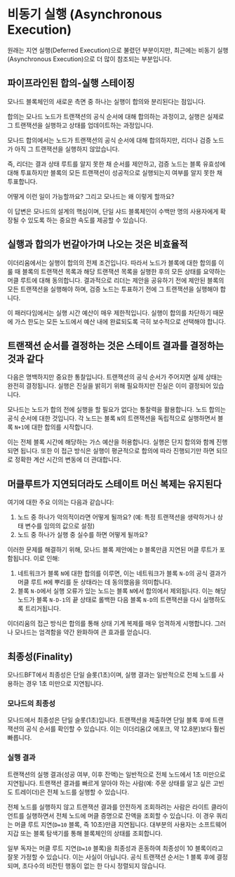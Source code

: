 # 비동기 실행 (Asynchronous Execution)

원래는 지연 실행(Deferred Execution)으로 불렸던 부분이지만, 최근에는 비동기 실행(Asynchronous Execution)으로 더 많이 참조되는 부분입니다.

## 파이프라인된 합의-실행 스테이징

모나드 블록체인의 새로운 측면 중 하나는 실행이 합의와 분리된다는 점입니다.

합의는 모나드 노드가 트랜잭션의 공식 순서에 대해 합의하는 과정이고, 실행은 실제로 그 트랜잭션을 실행하고 상태를 업데이트하는 과정입니다.

모나드 합의에서는 노드가 트랜잭션의 공식 순서에 대해 합의하지만, 리더나 검증 노드가 아직 그 트랜잭션을 실행하지 않았습니다.

즉, 리더는 결과 상태 루트를 알지 못한 채 순서를 제안하고, 검증 노드는 블록 유효성에 대해 투표하지만 블록의 모든 트랜잭션이 성공적으로 실행되는지 여부를 알지 못한 채 투표합니다.

어떻게 이런 일이 가능할까요? 그리고 모나드는 왜 이렇게 할까요?

이 답변은 모나드의 설계의 핵심이며, 단일 샤드 블록체인이 수백만 명의 사용자에게 확장될 수 있도록 하는 중요한 속도를 제공할 수 있습니다.

## 실행과 합의가 번갈아가며 나오는 것은 비효율적

이더리움에서는 실행이 합의의 전제 조건입니다. 따라서 노드가 블록에 대한 합의를 이룰 때 블록의 트랜잭션 목록과 해당 트랜잭션 목록을 실행한 후의 모든 상태를 요약하는 머클 루트에 대해 동의합니다. 결과적으로 리더는 제안을 공유하기 전에 제안된 블록의 모든 트랜잭션을 실행해야 하며, 검증 노드는 투표하기 전에 그 트랜잭션을 실행해야 합니다.

이 패러다임에서는 실행 시간 예산이 매우 제한적입니다. 실행이 합의를 차단하기 때문에 가스 한도는 모든 노드에서 예산 내에 완료되도록 극히 보수적으로 선택해야 합니다.

## 트랜잭션 순서를 결정하는 것은 스테이트 결과를 결정하는 것과 같다

다음은 명백하지만 중요한 통찰입니다. 트랜잭션의 공식 순서가 주어지면 실제 상태는 완전히 결정됩니다. 실행은 진실을 밝히기 위해 필요하지만 진실은 이미 결정되어 있습니다.

모나드는 노드가 합의 전에 실행을 할 필요가 없다는 통찰력을 활용합니다. 노드 합의는 공식 순서에 대한 것입니다. 각 노드는 블록 `N`의 트랜잭션을 독립적으로 실행하면서 블록 `N+1`에 대한 합의를 시작합니다.

이는 전체 블록 시간에 해당하는 가스 예산을 허용합니다. 실행은 단지 합의와 함께 진행되면 됩니다. 또한 이 접근 방식은 실행이 평균적으로 합의에 따라 진행되기만 하면 되므로 정확한 계산 시간의 변동에 더 관대합니다.

## 머클루트가 지연되더라도 스테이트 머신 복제는 유지된다

여기에 대한 주요 이의는 다음과 같습니다:

1. 노드 중 하나가 악의적이라면 어떻게 될까요? (예: 특정 트랜잭션을 생략하거나 상태 변수를 임의의 값으로 설정)
2. 노드 중 하나가 실행 중 실수를 하면 어떻게 될까요?

이러한 문제를 해결하기 위해, 모나드 블록 제안에는 `D` 블록만큼 지연된 머클 루트가 포함됩니다. 이로 인해:

1. 네트워크가 블록 `N`에 대한 합의를 이루면, 이는 네트워크가 블록 `N-D`의 공식 결과가 머클 루트 `M`에 뿌리를 둔 상태라는 데 동의했음을 의미합니다.
2. 블록 `N-D`에서 실행 오류가 있는 노드는 블록 `N`에서 합의에서 제외됩니다. 이는 해당 노드가 블록 `N-D-1`의 끝 상태로 롤백한 다음 블록 `N-D`의 트랜잭션을 다시 실행하도록 트리거됩니다.

이더리움의 접근 방식은 합의를 통해 상태 기계 복제를 매우 엄격하게 시행합니다. 그러나 모나드는 엄격함을 약간 완화하여 큰 효과를 얻습니다.

## 최종성(Finality)

모나드BFT에서 최종성은 단일 슬롯(1초)이며, 실행 결과는 일반적으로 전체 노드를 사용하는 경우 1초 미만으로 지연됩니다.

### 모나드의 최종성

모나드에서 최종성은 단일 슬롯(1초)입니다. 트랜잭션을 제출하면 단일 블록 후에 트랜잭션의 공식 순서를 확인할 수 있습니다. 이는 이더리움(2 에포크, 약 12.8분)보다 훨씬 빠릅니다.

### 실행 결과

트랜잭션의 실행 결과(성공 여부, 이후 잔액)는 일반적으로 전체 노드에서 1초 미만으로 지연됩니다. 트랜잭션 결과를 빠르게 알아야 하는 사람(예: 주문 상태를 알고 싶은 고빈도 트레이더)은 전체 노드를 실행할 수 있습니다.

전체 노드를 실행하지 않고 트랜잭션 결과를 안전하게 조회하려는 사람은 라이트 클라이언트를 실행하면서 전체 노드에 머클 증명으로 잔액을 조회할 수 있습니다. 이 경우 쿼리는 머클 루트 지연(`D=10` 블록, 즉 10초)만큼 지연됩니다. 대부분의 사용자는 소프트웨어 지갑 또는 블록 탐색기를 통해 블록체인의 상태를 조회합니다.

일부 독자는 머클 루트 지연(`D=10` 블록)을 최종성과 혼동하여 최종성이 10 블록이라고 잘못 가정할 수 있습니다. 이는 사실이 아닙니다. 공식 트랜잭션 순서는 1 블록 후에 결정되며, 초다수의 비잔틴 행동이 없는 한 다시 정렬되지 않습니다.
